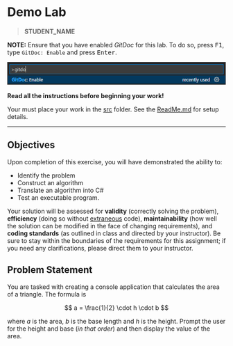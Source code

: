# Demo Lab

> **STUDENT_NAME**

**NOTE:** Ensure that you have enabled *GitDoc* for this lab. To do so, press <kbd>F1</kbd>, type `GitDoc: Enable` and press <kbd>Enter</kbd>.

![Enable GitDoc](./images/EnableGitDoc.png)

**Read all the instructions before beginning your work!**

Your must place your work in the [src](./src/) folder. See the [ReadMe.md](./src/ReadMe.md) for setup details.

----

## Objectives

Upon completion of this exercise, you will have demonstrated the ability to:

- Identify the problem
- Construct an algorithm
- Translate an algorithm into C#
- Test an executable program.

Your solution will be assessed for **validity** (correctly solving the problem), **efficiency** (doing so without [extraneous](https://www.collinsdictionary.com/dictionary/english/extraneous) code), **maintainability** (how well the solution can be modified in the face of changing requirements), and **coding standards** (as outlined in class and directed by your instructor). Be sure to stay within the boundaries of the requirements for this assignment; if you need any clarifications, please direct them to your instructor.

## Problem Statement

You are tasked with creating a console application that calculates the area of a triangle. The formula is 

$$
a = \frac{1}{2} \cdot h \cdot b
$$

where $a$ is the area, $b$ is the base length and $h$ is the height. Prompt the user for the height and base (*in that order*) and then display the value of the area.
